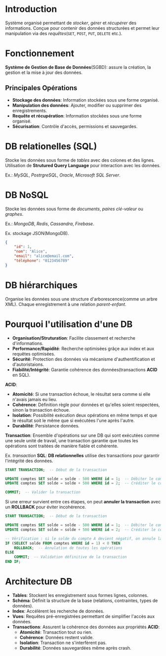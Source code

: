 # Introduction
Système organisé permettant de _stocker_, _gérer_ et _récupérer_ des informations.
Conçue pour contenir des données structurées et permet leur manipulation via des _requêtes_(`GET`, `POST`, `PUT`, `DELETE` etc.).


# Fonctionnement
__Système de Gestion de Base de Données__(SGBD): assure la création, la gestion et la mise à jour des données.


## Principales Opérations
- __Stockage des données__: Information stockées sous une forme organisé.
- __Manipulation des données__: Ajouter, modifier ou supprimer des enregistrements.
- __Requête et récupération__: Information stockées sous une forme organisé.
- __Sécurisation__: Contrôle d'accès, permissions et sauvegardes.


# DB relationelles (SQL)
Stocke les données sous forme de _tables_ avec des colones et des lignes.
Utilisation de __Strutured Query Language__ pour interaction avec les données.

Ex.: _MySQL_, _PostrgreSQL_, _Oracle_, _Microsoft SQL Server_.


# DB NoSQL
Stocke les données sous forme de _documents_, _paires clé-valeur_ ou _graphes_.

Ex.: _MongoDB_, _Redis_, _Cassandra_, _Firebase_.

Ex. stockage JSON(MongoDB).
```json
{
    "id": 1,
    "nom": "Alice",
    "email": "alice@email.com",
    "téléphone": "0123456789"
}
```


# DB hiérarchiques
Organise les données sous une structure d'arborescence(comme un arbre XML).
Chaque enregistrement à une relation _parent-enfant_.


# Pourquoi l'utilisation d'une DB
- __Organisation/Struturation__: Facilite classement et recherche d'informations.
- __Performance/Rapidité__: Recherche optimisées grâçe aux index et aux requêtes optimisées.
- __Sécurité__: Protection des données via mécanisme d'authentification et d'autoristaions.
- __Fiabilité/Intégrité__: Garantie cohérence des données(transactions __ACID__ en SQL).

__ACID__:
- __Atomicité__: Si une transaction échoue, le résultat sera comme si elle n'avais jamais eu lieu.
- __Cohérence__: Définition règle pour données et qu'elles soient respectées, sinon la transaction échoue.
- __Isolation__: Possibilité exécution deux opérations en même temps et que le résultat soit le même que si exécutées l'une après l'autre.
- __Durabilité__: Persistance données.

__Transaction__: Ensemble d'opérations sur une DB qui sont exécutées comme une seule unité de travail, une transaction garantie que toutes les opérations sont traitées de manière fiable et cohérente.

Ex. _transaction_ __SQL__:
__DB relationnelles__ utilise des transactions pour garantir l'intégrité des données.
```sql
START TRANSACTION;  -- Début de la transaction

UPDATE comptes SET solde = solde - 500 WHERE id = 1;  -- Débiter le compte A
UPDATE comptes SET solde = solde + 500 WHERE id = 2;  -- Créditer le compte B

COMMIT;  -- Valider la transaction
```
Si une erreur survient entre ces étapes, on peut __annuler la transaction__ avec un __ROLLBACK__ pour éviter incohérence.
```sql
START TRANSACTION;  -- Début de la transaction

UPDATE comptes SET solde = solde - 500 WHERE id = 1;  -- Débiter le compte A
UPDATE comptes SET solde = solde + 500 WHERE id = 2;  -- Créditer le compte B

-- Vérification : si le solde du compte A devient négatif, on annule la transaction
IF (SELECT solde FROM comptes WHERE id = 1) < 0 THEN
    ROLLBACK;  -- Annulation de toutes les opérations
ELSE
    COMMIT;  -- Validation définitive de la transaction
END IF;
```


# Architecture DB
- __Tables__: Stockent les enregistrement sous formes lignes, colonnes.
- __Schéma__: Définit la structure de la base (relations, contraintes, types de données).
- __Index__: Accélèrent les recherche de données.
- __Vues__: Requêtes pré-enregistrées permettant de simplifier l'accès aux données.
- __Transactions__: Assurent la cohérence des données aux propriétés __ACID__:
	- __Atomicité__: Transaction tout ou rien.
	- __Cohérence__: Données restent valide.
	- __Isolation__: Transaction ne s'interfèrent pas.
	- __Durabilité__: Données sauvegardées même après crash.
